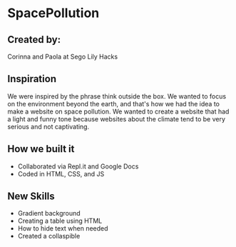 # SpacePollution

## Created by:
Corinna and Paola at Sego Lily Hacks

## Inspiration
We were inspired by the phrase think outside the box. We wanted to focus on the environment beyond the earth, and that's how we had the idea to make a website on space pollution. We wanted to create a website that had a light and funny tone because websites about the climate tend to be very serious and not captivating.

## How we built it
  - Collaborated via Repl.it and Google Docs
  - Coded in HTML, CSS, and JS

## New Skills
  - Gradient background
  - Creating a table using HTML
  - How to hide text when needed
  - Created a collaspible
  
